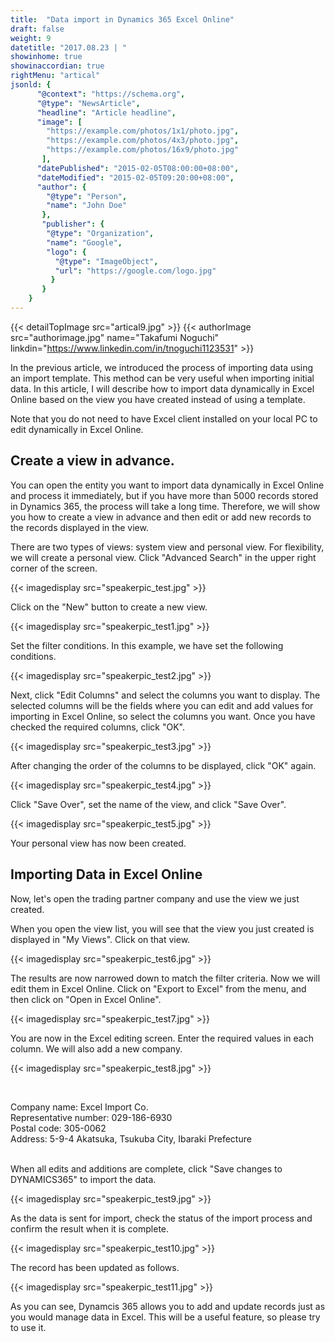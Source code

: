 ```yaml
---
title:  "Data import in Dynamics 365 Excel Online"
draft: false
weight: 9
datetitle: "2017.08.23 | "
showinhome: true
showinaccordian: true
rightMenu: "artical"
jsonld: {
      "@context": "https://schema.org",
      "@type": "NewsArticle",
      "headline": "Article headline",
      "image": [
        "https://example.com/photos/1x1/photo.jpg",
        "https://example.com/photos/4x3/photo.jpg",
        "https://example.com/photos/16x9/photo.jpg"
       ],
      "datePublished": "2015-02-05T08:00:00+08:00",
      "dateModified": "2015-02-05T09:20:00+08:00",
      "author": {
        "@type": "Person",
        "name": "John Doe"
       },
       "publisher": {
        "@type": "Organization",
        "name": "Google",
        "logo": {
          "@type": "ImageObject",
          "url": "https://google.com/logo.jpg"
         }
       }
    }
---
```

{{< detailTopImage src="artical9.jpg" >}}
{{< authorImage src="authorimage.jpg" name="Takafumi Noguchi" linkdin="https://www.linkedin.com/in/tnoguchi1123531" >}}
<!-- Intro  -->
In the previous article, we introduced the process of importing data using an import template. This method can be very useful when importing initial data. In this article, I will describe how to import data dynamically in Excel Online based on the view you have created instead of using a template.

Note that you do not need to have Excel client installed on your local PC to edit dynamically in Excel Online.


## Create a view in advance.
You can open the entity you want to import data dynamically in Excel Online and process it immediately, but if you have more than 5000 records stored in Dynamics 365, the process will take a long time. Therefore, we will show you how to create a view in advance and then edit or add new records to the records displayed in the view.

There are two types of views: system view and personal view. For flexibility, we will create a personal view. Click "Advanced Search" in the upper right corner of the screen.
<!-- Image= speakerpic_test.jpg -->
{{< imagedisplay src="speakerpic_test.jpg" >}}

Click on the "New" button to create a new view.
<!-- Image- speakerpic_test1.jpg -->
{{< imagedisplay src="speakerpic_test1.jpg" >}}


Set the filter conditions. In this example, we have set the following conditions.
<!-- Image= speakerpic_test2.jpg -->
{{< imagedisplay src="speakerpic_test2.jpg" >}}


Next, click "Edit Columns" and select the columns you want to display. The selected columns will be the fields where you can edit and add values for importing in Excel Online, so select the columns you want. Once you have checked the required columns, click "OK".
<!-- Image= speakerpic_test3.jpg -->
{{< imagedisplay src="speakerpic_test3.jpg" >}}


After changing the order of the columns to be displayed, click "OK" again.
<!-- Image= speakerpic_test4.jpg -->
{{< imagedisplay src="speakerpic_test4.jpg" >}}


Click "Save Over", set the name of the view, and click "Save Over".
<!-- Image= speakerpic_test5.jpg -->
{{< imagedisplay src="speakerpic_test5.jpg" >}}


Your personal view has now been created.

## Importing Data in Excel Online
Now, let's open the trading partner company and use the view we just created.

When you open the view list, you will see that the view you just created is displayed in "My Views". Click on that view.
<!-- Image= speakerpic_test6.jpg -->
{{< imagedisplay src="speakerpic_test6.jpg" >}}


The results are now narrowed down to match the filter criteria. Now we will edit them in Excel Online. Click on "Export to Excel" from the menu, and then click on "Open in Excel Online".
<!-- Image= speakerpic_test7.jpg -->
{{< imagedisplay src="speakerpic_test7.jpg" >}}


You are now in the Excel editing screen. Enter the required values in each column. We will also add a new company.
<!-- Image= speakerpic_test8.jpg -->
{{< imagedisplay src="speakerpic_test8.jpg" >}}     

&nbsp;

Company name: Excel Import Co.    
Representative number: 029-186-6930    
Postal code: 305-0062    
Address: 5-9-4 Akatsuka, Tsukuba City, Ibaraki Prefecture       
&nbsp;

When all edits and additions are complete, click "Save changes to DYNAMICS365" to import the data.
<!-- Image= speakerpic_test9.jpg -->
{{< imagedisplay src="speakerpic_test9.jpg" >}}

As the data is sent for import, check the status of the import process and confirm the result when it is complete.
<!-- Image= speakerpic_test10.jpg -->
{{< imagedisplay src="speakerpic_test10.jpg" >}}


The record has been updated as follows.
<!-- Image= speakerpic_test11.jpg -->
{{< imagedisplay src="speakerpic_test11.jpg" >}}


As you can see, Dynamcis 365 allows you to add and update records just as you would manage data in Excel.
This will be a useful feature, so please try to use it.    
&nbsp;